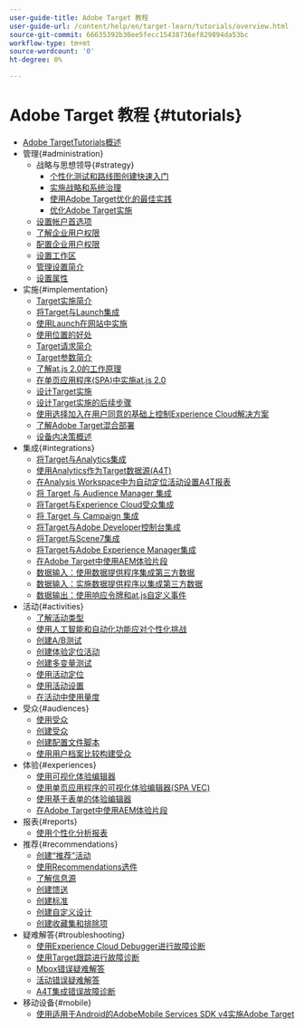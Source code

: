 ```yaml
---
user-guide-title: Adobe Target 教程
user-guide-url: /content/help/en/target-learn/tutorials/overview.html
source-git-commit: 66635392b30ee5fecc15438736ef829894da53bc
workflow-type: tm+mt
source-wordcount: '0'
ht-degree: 0%

---
```



# Adobe Target 教程 {#tutorials}

+ [Adobe TargetTutorials概述](../overview.md)
+ 管理{#administration}
   + 战略与思想领导{#strategy}
      + [个性化测试和路线图创建快速入门](../strategy/create-personalization-roadmap-testing-plan.md)
      + [实施战略和系统治理](../dev101/1.1-implementation-strategy-sys-governance.md)
      + [使用Adobe Target优化的最佳实践](../strategy/target-best-practices-for-optimization.md)
      + [优化Adobe Target实施](../strategy/optimize-your-target-implementation.md)
   + [设置帐户首选项](../administration/set-up-account-preferences.md)
   + [了解企业用户权限](../administration/understanding-enterprise-user-permissions.md)
   + [配置企业用户权限](../dev101/1.2-configure-ent-user-permissions.md)
   + [设置工作区](../administration/set-up-workspaces.md)
   + [管理设置简介](../dev101/1.3-intro-to-admin-setup.md)
   + [设置属性](../administration/set-up-properties.md)
+ 实施{#implementation}
   + [Target实施简介](../dev101/2.1-intro-to-target-implementation.md)
   + [将Target与Launch集成](../dev101/3.1-target-launch.md)
   + [使用Launch在网站中实施](https://experienceleague.adobe.com/docs/launch-learn/implementing-in-websites-with-launch/index.html?lang=en)
   + [使用位置的好处](../dev101/2.2-benefits-of-locations.md)
   + [Target请求简介](../dev101/2.3-intro-to-target-requests.md)
   + [Target参数简介](../dev101/2.4-intro-to-target-params.md)
   + [了解at.js 2.0的工作原理](../implementation/understanding-how-atjs-20-works.md)
   + [在单页应用程序(SPA)中实施at.js 2.0](../implementation/implement-atjs-20-in-a-single-page-application.md)
   + [设计Target实施](../dev101/2.5-design-target-implementation.md)
   + [设计Target实施的后续步骤](../dev101/2.6-next-steps-design-target-implementation.md)
   + [使用选择加入在用户同意的基础上控制Experience Cloud解决方案](https://experienceleague.adobe.com/docs/id-service/using/implementation/opt-in-service/use-opt-in-to-control-experience-cloud-activities-based-on-user-consent.html?lang=en)
   + [了解Adobe Target混合部署](../implementation/hybrid-deployment.md)
   + [设备内决策概述](../implementation/on-device-decisioning-overview.md)
+ 集成{#integrations}
   + [将Target与Analytics集成](../dev101/3.2-target-analytics.md)
   + [使用Analytics作为Target数据源(A4T)](../integrations/use-analytics-as-a-data-source-a4t.md)
   + [在Analysis Workspace中为自动定位活动设置A4T报表](../integrations/set-up-a4t-reports-in-analysis-workspace-for-auto-target-activities.md)
   + [将 Target 与 Audience Manager 集成](../dev101/3.3-target-dmp.md)
   + [将Target与Experience Cloud受众集成](../dev101/3.4-target-exc-audiences.md)
   + [将 Target 与 Campaign 集成](../dev101/3.6-target-campaign.md)
   + [将Target与Adobe Developer控制台集成](../dev101/3.7-target-io.md)
   + [将Target与Scene7集成](../dev101/3.8-target-scene7.md)
   + [将Target与Adobe Experience Manager集成](../dev101/3.5-target-aem.md)
   + [在Adobe Target中使用AEM体验片段](https://helpx.adobe.com/experience-manager/kt/sites/using/experience-fragment-target-offer-feature-video-use.html)
   + [数据输入：使用数据提供程序集成第三方数据](../integrations/use-data-providers-to-integrate-third-party-data.md)
   + [数据输入：实施数据提供程序以集成第三方数据](../integrations/implement-data-providers-to-integrate-third-party-data.md)
   + [数据输出：使用响应令牌和at.js自定义事件](../integrations/use-response-tokens-and-atjs-custom-events.md)
+ 活动{#activities}
   + [了解活动类型](../activities/understanding-the-types-of-activities.md)
   + [使用人工智能和自动化功能应对个性化挑战](../activities/use-the-artificial-intelligence-and-automation-capabilities-to-meet-the-challenges-of-personalization.md)
   + [创建A/B测试](../activities/create-ab-tests.md)
   + [创建体验定位活动](../activities/create-experience-targeting-activities.md)
   + [创建多变量测试](../activities/create-multivariate-tests.md)
   + [使用活动定位](../activities/use-activity-targeting.md)
   + [使用活动设置](../activities/use-activity-settings.md)
   + [在活动中使用量度](../activities/use-metrics-in-activities.md)
+ 受众{#audiences}
   + [使用受众](../audiences/use-audiences.md)
   + [创建受众](../audiences/create-audiences.md)
   + [创建配置文件脚本](../audiences/create-profile-scripts.md)
   + [使用用户档案比较构建受众](../audiences/use-profile-comparison-to-build-audiences.md)
+ 体验{#experiences}
   + [使用可视化体验编辑器](../experiences/use-the-visual-experience-composer.md)
   + [使用单页应用程序的可视化体验编辑器(SPA VEC)](../experiences/use-the-visual-experience-composer-for-single-page-applications.md)
   + [使用基于表单的体验编辑器](../experiences/use-the-form-based-experience-composer.md)
   + [在Adobe Target中使用AEM体验片段](https://helpx.adobe.com/experience-manager/kt/sites/using/experience-fragment-target-offer-feature-video-use.html)
+ 报表{#reports}
   + [使用个性化分析报表](../reports/use-the-personalization-insights-reports.md)
+ 推荐{#recommendations}
   + [创建“推荐”活动](../recommendations/create-a-recommendations-activity.md)
   + [使用Recommendations选件](../recommendations/use-recommendations-offers.md)
   + [了解信息源](../recommendations/understanding-feeds.md)
   + [创建馈送](../recommendations/create-a-feed.md)
   + [创建标准](../recommendations/create-criteria.md)
   + [创建自定义设计](../recommendations/create-custom-designs.md)
   + [创建收藏集和排除项](../recommendations/create-collections-and-exclusions.md)
+ 疑难解答{#troubleshooting}
   + [使用Experience Cloud Debugger进行故障诊断](../troubleshooting/troubleshoot-with-the-experience-cloud-debugger.md)
   + [使用Target跟踪进行故障诊断](../troubleshooting/troubleshoot-with-target-traces.md)
   + [Mbox错误疑难解答](../dev101/4.1-troubleshoot-mbox-errors.md)
   + [活动错误疑难解答](../dev101/4.2-troubleshoot-activity-errors.md)
   + [A4T集成错误故障诊断](../dev101/4.3-troubleshoot-integration-errors.md)
+ 移动设备{#mobile}
   + [使用适用于Android的AdobeMobile Services SDK v4实施Adobe Target](../mobile-v4/overview.md)
